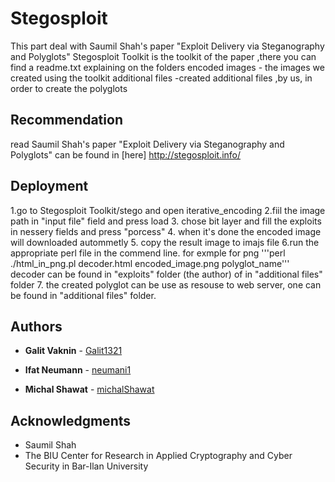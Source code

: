 # Stegosploit
This part deal with  Saumil Shah's paper "Exploit Delivery via Steganography and Polyglots"
Stegosploit Toolkit is the toolkit of the paper ,there you can find a readme.txt explaining on the folders
encoded images - the images we created using the toolkit 
additional files -created additional files ,by us, in order to create the polyglots

## Recommendation
read Saumil Shah's paper "Exploit Delivery via Steganography and Polyglots" can be found in [here] http://stegosploit.info/

## Deployment
1.go to Stegosploit Toolkit/stego and open iterative_encoding
2.fiil the image path in "input file" field and press load
3. chose bit layer and fill the exploits in nessery fields and press "porcess"
4. when it's done the encoded image will downloaded autommetly 
5. copy the result image to imajs file 
6.run the appropriate perl file in the commend line. 
  for exmple for png '''perl ./html_in_png.pl decoder.html encoded_image.png polyglot_name'''
  decoder can be found in "exploits" folder (the author) of in "additional files" folder 
7. the created polyglot can be use as resouse to web server, one can be found in "additional files" folder.

## Authors

* **Galit Vaknin** - [Galit1321](https://github.com/Galit1321)

* **Ifat Neumann** - [neumani1](https://github.com/neumani1)

* **Michal Shawat** - [michalShawat](https://github.com/michalShawat)

## Acknowledgments

* Saumil Shah 
* The BIU Center for Research in Applied Cryptography and Cyber Security in Bar-Ilan University

